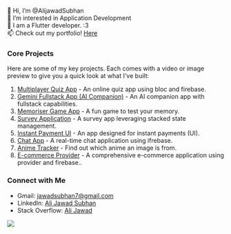 👋 Hi, I’m @AlijawadSubhan  
👀 I’m interested in Application Development  
🌱 I am a Flutter developer. :3  
📫 Check out my portfolio! [Here](https://drive.google.com/drive/folders/1gboVHNnjLX0cYZCZ6V3sXjYqu9ysWHsA?usp=sharing)  

### Core Projects

Here are some of my key projects. Each comes with a video or image preview to give you a quick look at what I've built:

1. [Multiplayer Quiz App](https://github.com/AliJawadSubhan/simp_quiz_app) - An online quiz app using bloc and firebase.
2. [Gemini Fullstack App (AI Companion)](https://github.com/AliJawadSubhan/gemini_fullstackapp) - An AI companion app with fullstack capabilities.
3. [Memoriser Game App](https://github.com/AliJawadSubhan/memoriser-game-app) - A fun game to test your memory.
4. [Survey Application](https://github.com/AliJawadSubhan/Survery_Stacked) - A survey app leveraging stacked state management.
5. [Instant Payment UI](https://github.com/AliJawadSubhan/Instant-Payment-UI) - An app designed for instant payments (UI).
6. [Chat App](https://github.com/AliJawadSubhan/Chat-APP) - A real-time chat application using ifrebase.
7. [Anime Tracker](https://github.com/AliJawadSubhan/Anime_tracker) - Find out which anime an image is from.
8. [E-commerce Provider](https://github.com/AliJawadSubhan/e-commerce-provider) - A comprehensive e-commerce application using provider and firebase..

### Connect with Me

- Gmail: [jawadsubhan7@gmail.com](mailto:jawadsubhan7@gmail.com)
- LinkedIn: [Ali Jawad Subhan](https://www.linkedin.com/in/ali-jawad-subhan-635570221/)
- Stack Overflow: [Ali Jawad](https://stackoverflow.com/users/20531439/ali-jawad)

![](https://komarev.com/ghpvc/?username=AliJawadSubhan&label=PROFILE+VIEWS)
